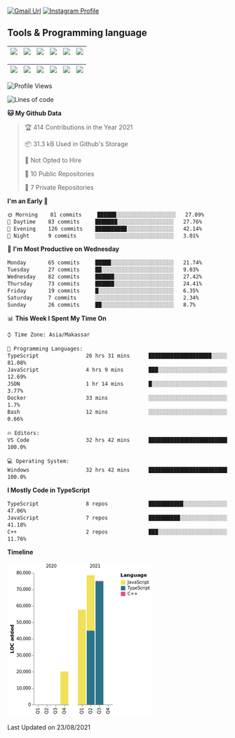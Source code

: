 [![Gmail Url](https://img.shields.io/twitter/url?label=aaulia.raahman@gmail.com&logo=gmail&style=social&url=http%3A%2F%2Fmailto%3Acontact.aaulia.raahman@gmail.com)](mailto:aaulia.raahman@gmail.com) [![Instagram Profile](https://img.shields.io/twitter/url?label=auliyrhman&logo=instagram&style=social&url=https://www.instagram.com/auliyrhman/)](https://www.instagram.com/auliyrhman)

## Tools & Programming language

| [<img src="https://upload.wikimedia.org/wikipedia/commons/4/4c/Typescript_logo_2020.svg" width="50">]() | [<img src="https://cdn.svgporn.com/logos/javascript.svg" width="50">]() | [<img src="https://cdn.svgporn.com/logos/mysql.svg" width="50">]() | <img src="https://cdn.svgporn.com/logos/firebase.svg" width="50"/> | <img src="https://cdn.svgporn.com/logos/mongodb.svg" width="50"/> | <img src="https://cdn.worldvectorlogo.com/logos/c.svg" width="50"/> |
| ------------------------------------------------------------------------------------------------------- | ----------------------------------------------------------------------- | --------------------------------------------------------------------------------------------- | ------------------------------------------------------------------ | ----------------------------------------------------------- | ------------------------------------------------------------------ |

| [<img src="https://www.svgrepo.com/show/306460/nestjs.svg" width="50">]() | [<img src="https://camo.githubusercontent.com/8ac3f7b51de4853384673841868d1c6eb9de77c3b44a891dc53ff9ec27457d3f/68747470733a2f2f636e63662d6272616e64696e672e6e65746c6966792e6170702f696d672f70726f6a656374732f677270632f686f72697a6f6e74616c2f636f6c6f722f677270632d686f72697a6f6e74616c2d636f6c6f722e737667" width="50">]() | [<img src="https://upload.wikimedia.org/wikipedia/commons/8/8e/Nextjs-logo.svg" width="50">]() | [<img src="https://upload.wikimedia.org/wikipedia/commons/a/a7/React-icon.svg" width="50">]() |  [<img src="https://upload.wikimedia.org/wikipedia/commons/d/d9/Node.js_logo.svg" width="50">]() | [<img src="https://cdn.svgporn.com/logos/express.svg" width="50">]() |
| ---------------------------------------------------------------------------------------------- | --------------------------------------------------------------------------------------------------------------------------------------------------------------------------------------------------------------------------------------------------------------------------------------------------------------------------- | ------------------------------------------------------------------------- | ------------------------------------------------------------------- | ------------------------------------------------------------------- | ------------------------------------------------------------------- |


<!--
**aulyarahman/aulyarahman** is a ✨ _special_ ✨ repository because its `README.md` (this file) appears on your GitHub profile.

Here are some ideas to get you started:

- 🔭 I’m currently working on ...
- 🌱 I’m currently learning ...
- 👯 I’m looking to collaborate on ...
- 🤔 I’m looking for help with ...
- 💬 Ask me about ...
- 📫 How to reach me: ...
- 😄 Pronouns: ...
- ⚡ Fun fact: ...
-->

<!--START_SECTION:waka-->
![Profile Views](http://img.shields.io/badge/Profile%20Views-0-blue)

![Lines of code](https://img.shields.io/badge/From%20Hello%20World%20I%27ve%20Written-231448%20lines%20of%20code-blue)

**🐱 My Github Data** 

> 🏆 414 Contributions in the Year 2021
 > 
> 📦 31.3 kB Used in Github's Storage 
 > 
> 🚫 Not Opted to Hire
 > 
> 📜 10 Public Repositories 
 > 
> 🔑 7 Private Repositories  
 > 
**I'm an Early 🐤** 

```text
🌞 Morning    81 commits     ██████░░░░░░░░░░░░░░░░░░░   27.09% 
🌆 Daytime    83 commits     ███████░░░░░░░░░░░░░░░░░░   27.76% 
🌃 Evening    126 commits    ██████████░░░░░░░░░░░░░░░   42.14% 
🌙 Night      9 commits      ░░░░░░░░░░░░░░░░░░░░░░░░░   3.01%

```
📅 **I'm Most Productive on Wednesday** 

```text
Monday       65 commits     █████░░░░░░░░░░░░░░░░░░░░   21.74% 
Tuesday      27 commits     ██░░░░░░░░░░░░░░░░░░░░░░░   9.03% 
Wednesday    82 commits     ██████░░░░░░░░░░░░░░░░░░░   27.42% 
Thursday     73 commits     ██████░░░░░░░░░░░░░░░░░░░   24.41% 
Friday       19 commits     █░░░░░░░░░░░░░░░░░░░░░░░░   6.35% 
Saturday     7 commits      ░░░░░░░░░░░░░░░░░░░░░░░░░   2.34% 
Sunday       26 commits     ██░░░░░░░░░░░░░░░░░░░░░░░   8.7%

```


📊 **This Week I Spent My Time On** 

```text
⌚︎ Time Zone: Asia/Makassar

💬 Programming Languages: 
TypeScript               26 hrs 31 mins      ████████████████████░░░░░   81.08% 
JavaScript               4 hrs 9 mins        ███░░░░░░░░░░░░░░░░░░░░░░   12.69% 
JSON                     1 hr 14 mins        █░░░░░░░░░░░░░░░░░░░░░░░░   3.77% 
Docker                   33 mins             ░░░░░░░░░░░░░░░░░░░░░░░░░   1.7% 
Bash                     12 mins             ░░░░░░░░░░░░░░░░░░░░░░░░░   0.66%

🔥 Editors: 
VS Code                  32 hrs 42 mins      █████████████████████████   100.0%

💻 Operating System: 
Windows                  32 hrs 42 mins      █████████████████████████   100.0%

```

**I Mostly Code in TypeScript** 

```text
TypeScript               8 repos             ███████████░░░░░░░░░░░░░░   47.06% 
JavaScript               7 repos             ██████████░░░░░░░░░░░░░░░   41.18% 
C++                      2 repos             ███░░░░░░░░░░░░░░░░░░░░░░   11.76%

```


**Timeline**

![Chart not found](https://raw.githubusercontent.com/aulyarahman/aulyarahman/main/charts/bar_graph.png) 


 Last Updated on 23/08/2021
<!--END_SECTION:waka-->
